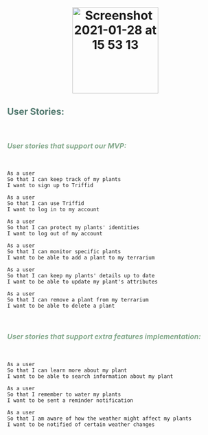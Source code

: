 
<h1 align="center"><img width="200" alt="Screenshot 2021-01-28 at 15 53 13" src="https://user-images.githubusercontent.com/65411964/106170648-8f25d580-6188-11eb-8597-0160cd9ec8f1.png"> </h1>


## <span style="color:  #52796F">**User Stories:**</span>

<p>&nbsp;</p>

### <span style="color: #84A98C">*User stories that support our MVP:*</span>
<p>&nbsp;</p>

```
As a user
So that I can keep track of my plants
I want to sign up to Triffid
```
```
As a user
So that I can use Triffid
I want to log in to my account
```
```
As a user
So that I can protect my plants' identities
I want to log out of my account
```
```
As a user
So that I can monitor specific plants
I want to be able to add a plant to my terrarium
```
```
As a user
So that I can keep my plants' details up to date
I want to be able to update my plant's attributes
```
```
As a user
So that I can remove a plant from my terrarium
I want to be able to delete a plant
```

<p>&nbsp;</p>


### <span style="color: #84A98C">*User stories that support extra features implementation:*</span>
<p>&nbsp;</p>

```
As a user
So that I can learn more about my plant
I want to be able to search information about my plant
```
```
As a user
So that I remember to water my plants
I want to be sent a reminder notification
```
```
As a user
So that I am aware of how the weather might affect my plants
I want to be notified of certain weather changes
```
